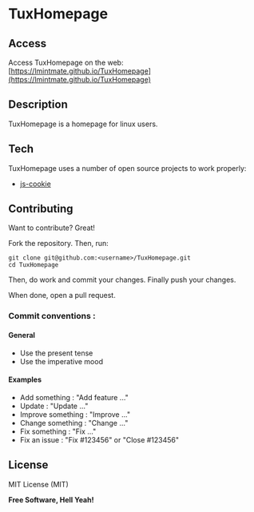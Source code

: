 # TuxHomepage

## Access

Access TuxHomepage on the web: [https://lmintmate.github.io/TuxHomepage](https://lmintmate.github.io/TuxHomepage)

## Description

TuxHomepage is a homepage for linux users.

## Tech

TuxHomepage uses a number of open source projects to work properly:

- [js-cookie](https://github.com/js-cookie/js-cookie)

## Contributing

Want to contribute? Great!

Fork the repository. Then, run:

    git clone git@github.com:<username>/TuxHomepage.git
    cd TuxHomepage

Then, do work and commit your changes. Finally push your changes.

When done, open a pull request.

### Commit conventions :

#### General
  - Use the present tense
  - Use the imperative mood

#### Examples
  - Add something : "Add feature ..."
  - Update : "Update ..."
  - Improve something : "Improve ..."
  - Change something : "Change ..."
  - Fix something : "Fix ..."
  - Fix an issue : "Fix #123456" or "Close #123456"

License
----

MIT License (MIT)

**Free Software, Hell Yeah!**
